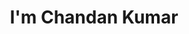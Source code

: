 ---
title : "I'm Chandan Kumar"
# full screen navigation
first_name : ""
last_name : "Chandan Kumar"
bg_image : "images/backgrounds/DSC_0620.JPG"
# animated text loop
occupations:
- "Game Developer"
- "Graphic Designer"
- "3D Visualiser "

# slider background image loop
slider_images:
- "images/slider/slider-1.jpg"
- "images/slider/56.png"
- "images/slider/slider-3.jpg"

# button
button:
  enable : true
  label : "HIRE ME"
  link : "#contact"


# custom style
custom_class: "" 
custom_attributes: "" 
custom_css: ""

---
